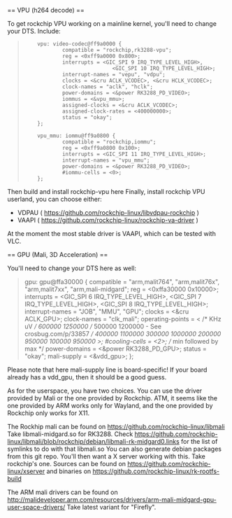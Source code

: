 == VPU (h264 decode) ==

To get rockchip VPU working on a mainline kernel, you'll need to change your DTS.
Include:

>         vpu: video-codec@ff9a0000 {
>                 compatible = "rockchip,rk3288-vpu";
>                 reg = <0xff9a0000 0x800>;
>                 interrupts = <GIC_SPI 9 IRQ_TYPE_LEVEL_HIGH>,
>                                 <GIC_SPI 10 IRQ_TYPE_LEVEL_HIGH>;
>                 interrupt-names = "vepu", "vdpu";
>                 clocks = <&cru ACLK_VCODEC>, <&cru HCLK_VCODEC>;
>                 clock-names = "aclk", "hclk";
>                 power-domains = <&power RK3288_PD_VIDEO>;
>                 iommus = <&vpu_mmu>;
>                 assigned-clocks = <&cru ACLK_VCODEC>;
>                 assigned-clock-rates = <400000000>;
>                 status = "okay";
>         };
> 
>         vpu_mmu: iommu@ff9a0800 {
>                 compatible = "rockchip,iommu";
>                 reg = <0xff9a0800 0x100>;
>                 interrupts = <GIC_SPI 11 IRQ_TYPE_LEVEL_HIGH>;
>                 interrupt-names = "vpu_mmu";
>                 power-domains = <&power RK3288_PD_VIDEO>;
>                 #iommu-cells = <0>;
>         };

Then build and install rockchip-vpu here
Finally, install rockchip VPU userland, you can choose either:
 - VDPAU ( https://github.com/rockchip-linux/libvdpau-rockchip )
 - VAAPI ( https://github.com/rockchip-linux/rockchip-va-driver )

At the moment the most stable driver is VAAPI, which can be tested with VLC.

== GPU (Mali, 3D Acceleration) ==

You'll need to change your DTS here as well:

>	gpu: gpu@ffa30000 {
>		compatible = "arm,malit764",
>			     "arm,malit76x",
>			     "arm,malit7xx",
>			     "arm,mali-midgard";
>		reg = <0xffa30000 0x10000>;
>		interrupts = <GIC_SPI 6 IRQ_TYPE_LEVEL_HIGH>,
>			     <GIC_SPI 7 IRQ_TYPE_LEVEL_HIGH>,
>			     <GIC_SPI 8 IRQ_TYPE_LEVEL_HIGH>;
>		interrupt-names = "JOB", "MMU", "GPU";
>		clocks = <&cru ACLK_GPU>;
>		clock-names = "clk_mali";
>		operating-points = <
>			/* KHz uV */
>			600000 1250000
>			/* 500000 1200000 - See crosbug.com/p/33857 */
>			400000 1100000
>			300000 1000000
>			200000 950000
>			100000 950000
>		>;
>		#cooling-cells = <2>; /* min followed by max */
>		power-domains = <&power RK3288_PD_GPU>;
>		status = "okay";
>		mali-supply = <&vdd_gpu>;
>	};

Please note that here mali-supply line is board-specific!
If your board already has a vdd_gpu, then it should be a good guess.

As for the userspace, you have two choices.
You can use the driver provided by Mali or the one provided by Rockchip.
ATM, it seems like the one provided by ARM works only for Wayland,
and the one provided by Rockchip only works for X11.

The Rockhip mali can be found on https://github.com/rockchip-linux/libmali
Take libmali-midgard.so for RK3288.
Check https://github.com/rockchip-linux/libmali/blob/rockchip/debian/libmali-rk-midgard0.links
for the list of symlinks to do with that libmali.so
You can also generate debian packages from this git repo.
You'll then want a X server working with this. Take rockchip's one.
Sources can be found on https://github.com/rockchip-linux/xserver
and binaries on https://github.com/rockchip-linux/rk-rootfs-build

The ARM mali drivers can be found on http://malideveloper.arm.com/resources/drivers/arm-mali-midgard-gpu-user-space-drivers/
Take latest variant for "Firefly".
